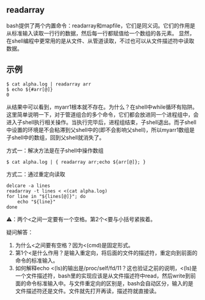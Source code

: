 ## readarray

bash提供了两个内置命令：readarray和mapfile，它们是同义词。它们的作用是从标准输入读取一行行的数据，然后每一行都赋值给一个数组的各元素。
显然，在shell编程中更常用的是从文件、从管道读取，不过也可以从文件描述符中读取数据。

## 示例
```shell
$ cat alpha.log | readarray arr
$ echo ${#arr[@]}
0
```
从结果中可以看到，myarr1根本就不存在。为什么？在shell中while循环有陷阱。这里简单说明一下，对于管道组合的多个命令，它们都会放进同一个进程组中，会进入子shell执行相关操作。当执行完毕后，进程组结束，子shell退出。而子shell中设置的环境是不会粘滞到父shell中的(即不会影响父shell)，所以myarr1数组是子shell中的数组，回到父shell就消失了。

方式一：解决方法是在子shell中操作数组
```shell
$ cat alpha.log | { readarray arr;echo ${arr[@]}; }
```

方式二：通过重定向读取
```shell
delcare -a lines
readarray -t lines < <(cat alpha.log)
for line in "${lines[@]}"; do
    echo "${line}"
done
```
⚠️：两个<之间一定要有一个空格。第2个<要与小括号紧挨着。


疑问解答：

1. 为什么<之间要有空格？因为<(cmd)是固定形式。
2. 第1个<是什么作用？是输入重定向，将后面的文件的描述符，重定向到前面的命令的标准输入。
3. 如何解释echo <(ls)的输出是/proc/self/fd/11？这也验证之前的说明，<(ls)是一个文件描述符，bash里的实现应该是从文件描述符中read，然后write到前面的命令标准输入中。与文件重定向的区别是，bash会自动区分，输入的是文件描述符还是文件。文件就先打开再读，描述符就直接读。
